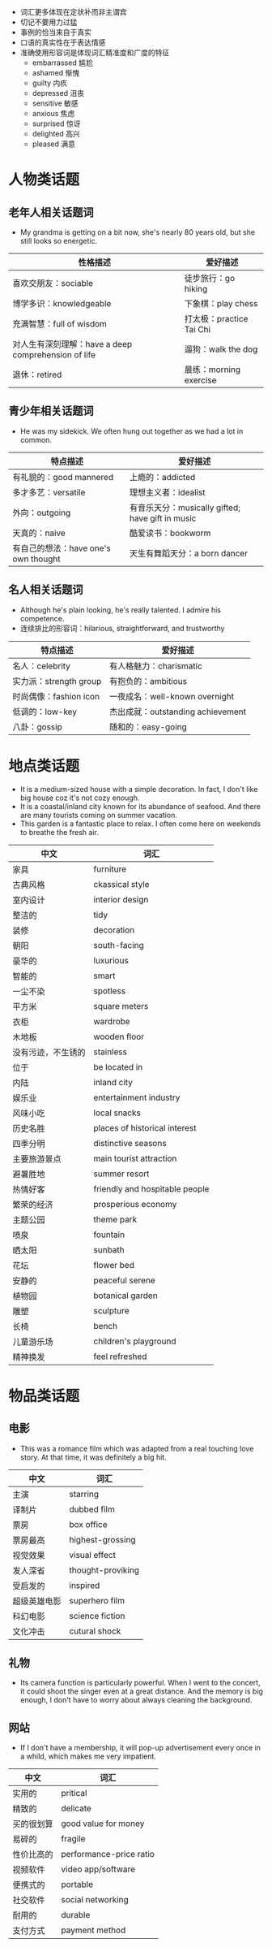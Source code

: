 * 词汇更多体现在定状补而非主谓宾
* 切记不要用力过猛
* 事例的恰当来自于真实
* 口语的真实性在于表达情感
* 准确使用形容词是体现词汇精准度和广度的特征
  * embarrassed 尴尬
  * ashamed 惭愧
  * guilty 内疚
  * depressed 沮丧
  * sensitive 敏感
  * anxious 焦虑
  * surprised 惊讶
  * delighted 高兴
  * pleased 满意
 
# 人物类话题

## 老年人相关话题词

* My grandma is getting on a bit now, she's nearly 80 years old, but she still looks so energetic.

性格描述  | 爱好描述
------------- | -------------
喜欢交朋友：sociable  | 徒步旅行：go hiking
博学多识：knowledgeable  | 下象棋：play chess
充满智慧：full of wisdom  | 打太极：practice Tai Chi
对人生有深刻理解：have a deep comprehension of life  | 遛狗：walk the dog
退休：retired  | 晨练：morning exercise

## 青少年相关话题词

* He was my sidekick. We often hung out together as we had a lot in common.

特点描述  | 爱好描述
------------- | -------------
有礼貌的：good mannered  | 上瘾的：addicted
多才多艺：versatile  | 理想主义者：idealist
外向：outgoing  | 有音乐天分：musically gifted; have gift in music
天真的：naive  | 酷爱读书：bookworm
有自己的想法：have one's own thought  | 天生有舞蹈天分：a born dancer

## 名人相关话题词

* Although he's plain looking, he's really talented. I admire his competence.
* 连续排比的形容词：hilarious, straightforward, and trustworthy

特点描述  | 爱好描述
------------- | -------------
名人：celebrity  | 有人格魅力：charismatic
实力派：strength group  | 有抱负的：ambitious
时尚偶像：fashion icon  | 一夜成名：well-known overnight
低调的：low-key  | 杰出成就：outstanding achievement
八卦：gossip  | 随和的：easy-going

# 地点类话题

* It is a medium-sized house with a simple decoration. In fact, I don't like big house coz it's not cozy enough.
* It is a coastal/inland city known for its abundance of seafood. And there are many tourists coming on summer vacation.
* This garden is a fantastic place to relax. I often come here on weekends to breathe the fresh air.

中文  | 词汇
------------- | -------------
家具  | furniture
古典风格  | ckassical style
室内设计  | interior design
整洁的  | tidy
装修  | decoration
朝阳  | south-facing
豪华的  | luxurious
智能的  | smart
一尘不染  | spotless
平方米  | square meters
衣柜  | wardrobe
木地板  | wooden floor
没有污迹，不生锈的  | stainless
位于  | be located in
内陆  | inland city
娱乐业  | entertainment industry
风味小吃  | local snacks
历史名胜  | places of historical interest
四季分明  | distinctive seasons
主要旅游景点  | main tourist attraction 
避暑胜地  | summer resort
热情好客  | friendly and hospitable people
繁荣的经济  | prosperious economy
主题公园  | theme park
喷泉  | fountain
晒太阳  | sunbath 
花坛  | flower bed
安静的  | peaceful serene
植物园  | botanical garden
雕塑  | sculpture
长椅  | bench
儿童游乐场  | children's playground
精神换发  | feel refreshed

# 物品类话题

## 电影

* This was a romance film which was adapted from a real touching love story. At that time, it was definitely a big hit.

中文  | 词汇
------------- | -------------
主演  | starring
译制片 | dubbed film
票房  | box office
票房最高  | highest-grossing
视觉效果  | visual effect
发人深省  | thought-proviking
受启发的  | inspired
超级英雄电影  | superhero film
科幻电影  | science fiction
文化冲击  | cutural shock

## 礼物

* Its camera function is particularly powerful. When I went to the concert, it could shoot the singer even at a great distance. And the memory is big enough, I don't have to worry about always cleaning the background.

## 网站

* If I don't have a membership, it will pop-up advertisement every once in a whild, which makes me very impatient.

中文  | 词汇
------------- | -------------
实用的  | pritical
精致的  | delicate
买的很划算  | good value for money
易碎的  | fragile
性价比高的  | performance-price ratio
视频软件  | video app/software
便携式的  | portable
社交软件  | social networking 
耐用的  | durable
支付方式  | payment method
